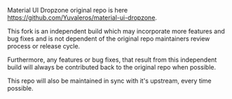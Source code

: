 Material UI Dropzone original repo is here https://github.com/Yuvaleros/material-ui-dropzone.

This fork is an independent build which may incorporate more features and bug fixes and is not dependent of the original repo maintainers review process or release cycle.

Furthermore, any features or bug fixes, that result from this independent build will always be contributed back to the original repo when possible. 

This repo will also be maintained in sync with it's upstream, every time possible.